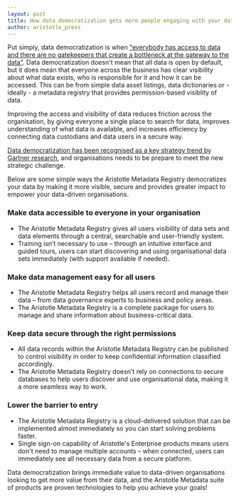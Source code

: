 ```yaml
---
layout: post
title: How data democratization gets more people engaging with your data
author: aristotle_press
---
```


Put simply, data democratization is when ["everybody has access to data and there are no gatekeepers that create a bottleneck at the gateway to the data"](https://www.forbes.com/sites/bernardmarr/2017/07/24/what-is-data-democratization-a-super-simple-explanation-and-the-key-pros-and-cons/). Data democratization doesn't mean that all data is open by default, but it does mean that everyone across the business has clear visibility about what data exists, who is responsible for it and how it can be accessed. This can be from simple data asset listings, data dictionaries or - ideally - a metadata registry that provides permission-based visiblity of data.

Improving the access and visibility of data reduces friction across the organisation, by giving everyone a single place to search for data, improves understanding of what data is available, and increases efficiency by connecting data custodians and data users in a secure way.

[Data democratization has been recognised as a key strategy trend by Gartner research](https://www.gartner.com/smarterwithgartner/gartner-top-10-strategic-technology-trends-for-2020), and organisations needs to be prepare to meet the new strategic challenge.

Below are some simple ways the Aristotle Metadata Registry democratizes your data by making it more visible, secure and provides greater impact to empower your data-driven organisations.

### Make data accessible to everyone in your organisation
* The Aristotle Metadata Registry gives all users visibility of data sets and data elements through a central, searchable and user-friendly system. 
* Training isn’t necessary to use – through an intuitive interface and guided tours, users can start discovering and using organisational data sets immediately (with support available if needed). 

### Make data management easy for all users
* The Aristotle Metadata Registry helps all users record and manage their data – from data governance experts to business and policy areas.
* The Aristotle Metadata Registry is a complete package for users to manage and share information about business-critical data.

### Keep data secure through the right permissions
* All data records within the Aristotle Metadata Registry can be published to control visibility in order to keep confidential information classified accordingly. 
* The Aristotle Metadata Registry doesn't rely on connections to secure databases to help users discover and use organisational data, making it a more seamless way to work.

### Lower the barrier to entry
* The Aristotle Metadata Registry is a cloud-delivered solution that can be implemented almost immediately so you can start solving problems faster.
* Single sign-on capability of Aristotle's Enterprise products means users don't need to manage multiple accounts – when connected, users can immediately see all necessary data from a secure platform.

Data democratization brings immediate value to data-driven organisations looking to get more value from their data, and the Aristotle Metadata suite of products are proven technologies to help you achieve your goals!
